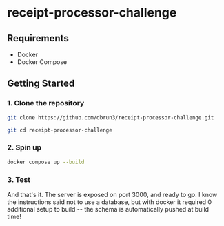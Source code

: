 # receipt-processor-challenge

## Requirements

- Docker
- Docker Compose

## Getting Started

### 1. Clone the repository

```bash
git clone https://github.com/dbrun3/receipt-processor-challenge.git

git cd receipt-processor-challenge
```

### 2. Spin up

```bash
docker compose up --build
```

### 3. Test

And that's it. The server is exposed on port 3000, and ready to go. I know the instructions said not to use a database, but with docker it required 0 additional setup to build -- the schema is automatically pushed at build time!
